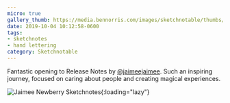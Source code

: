 ```yaml
---
micro: true
gallery_thumb: https://media.bennorris.com/images/sketchnotable/thumbs/release-notes-2019-newberry.jpg
date: 2019-10-04 10:12:58-0600
tags:
- sketchnotes
- hand lettering
category: Sketchnotable
---
```


Fantastic opening to Release Notes by [@jaimeejaimee](https://micro.blog/jaimeejaimee). Such an inspiring journey, focused on caring about people and creating magical experiences.

![Jaimee Newberry Sketchnotes](https://media.bennorris.com/images/sketchnotable/release-notes-2019/release-notes-2019-newberry.jpg){:loading="lazy"}